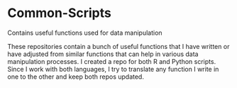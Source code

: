 # Common-Scripts
Contains useful functions used for data manipulation

These repositories contain a bunch of useful functions that I have written or have adjusted from similar functions that can help in various data manipulation processes. I created a repo for both R and Python scripts.
Since I work with both languages, I try to translate any function I write in one to the other and keep both repos updated.
